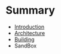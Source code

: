 # Summary

* [Introduction](documentation/Introduction.md)
* [Architecture](documentation/Architecture.md)
* [Building](documentation/Building.md)
* SandBox

